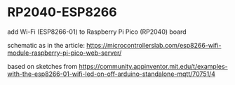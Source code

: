 # RP2040-ESP8266
add Wi-Fi (ESP8266-01) to Raspberry Pi Pico (RP2040) board 

schematic as in the article: https://microcontrollerslab.com/esp8266-wifi-module-raspberry-pi-pico-web-server/

based on sketches from https://community.appinventor.mit.edu/t/examples-with-the-esp8266-01-wifi-led-on-off-arduino-standalone-mqtt/70751/4


